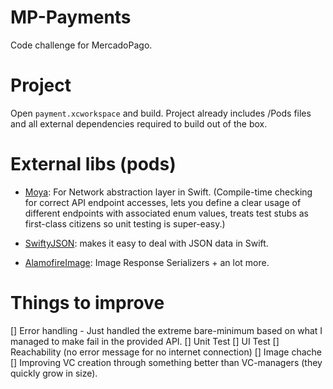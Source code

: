 # MP-Payments
Code challenge for MercadoPago.

# Project
Open `payment.xcworkspace` and build. Project already includes /Pods files and all external
dependencies required to build out of the box.

# External libs (pods)
* [Moya](https://github.com/Moya/Moya): For Network abstraction layer in Swift. (Compile-time checking for correct
API endpoint accesses, lets you define a clear usage of different endpoints with associated enum values,
treats test stubs as first-class citizens so unit testing is super-easy.)

* [SwiftyJSON](https://github.com/SwiftyJSON/SwiftyJSON): makes it easy to deal with JSON data in Swift.

* [AlamofireImage](https://github.com/Alamofire/AlamofireImage): Image Response Serializers + an lot more.

# Things to improve
[] Error handling - Just handled the extreme bare-minimum based on what I managed to make fail in the provided API.
[] Unit Test
[] UI Test
[] Reachability (no error message for no internet connection)
[] Image chache
[] Improving VC creation through something better than VC-managers (they quickly grow in size).
